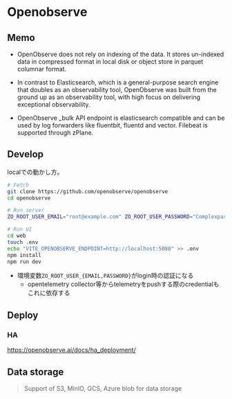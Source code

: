 # Openobserve

## Memo

* OpenObserve does not rely on indexing of the data. It stores un-indexed data in compressed format in local disk or object store in parquet columnar format.

* In contrast to Elasticsearch, which is a general-purpose search engine that doubles as an observability tool, OpenObserve was built from the ground up as an observability tool, with high focus on delivering exceptional observability.

* OpenObserve _bulk API endpoint is elasticsearch compatible and can be used by log forwarders like fluentbit, fluentd and vector. Filebeat is supported through zPlane.


## Develop

localでの動かし方。


```sh
# Fetch 
git clone https://github.com/openobserve/openobserve
cd openobserve

# Run server
ZO_ROOT_USER_EMAIL="root@example.com" ZO_ROOT_USER_PASSWORD="Complexpass#123" cargo run

# Run UI
cd web
touch .env
echo "VITE_OPENOBSERVE_ENDPOINT=http://localhost:5080" >> .env
npm install
npm run dev
```

* 環境変数`ZO_ROOT_USER_{EMAIL,PASSWORD}`がlogin時の認証になる
  * opentelemetry collector等からtelemetryをpushする際のcredentialもこれに依存する


## Deploy

### HA

https://openobserve.ai/docs/ha_deployment/

## Data storage

> Support of S3, MinIO, GCS, Azure blob for data storage
